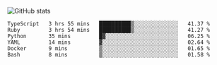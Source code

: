 ![GitHub stats](https://github-readme-stats.vercel.app/api?username=ksk001100&show_icons=true&theme=tokyonight)

<!--START_SECTION:waka-->

```text
TypeScript   3 hrs 55 mins   ██████████▒░░░░░░░░░░░░░░   41.37 %
Ruby         3 hrs 54 mins   ██████████▒░░░░░░░░░░░░░░   41.27 %
Python       35 mins         █▓░░░░░░░░░░░░░░░░░░░░░░░   06.25 %
YAML         14 mins         ▓░░░░░░░░░░░░░░░░░░░░░░░░   02.64 %
Docker       9 mins          ▒░░░░░░░░░░░░░░░░░░░░░░░░   01.65 %
Bash         8 mins          ▒░░░░░░░░░░░░░░░░░░░░░░░░   01.58 %
```

<!--END_SECTION:waka-->
